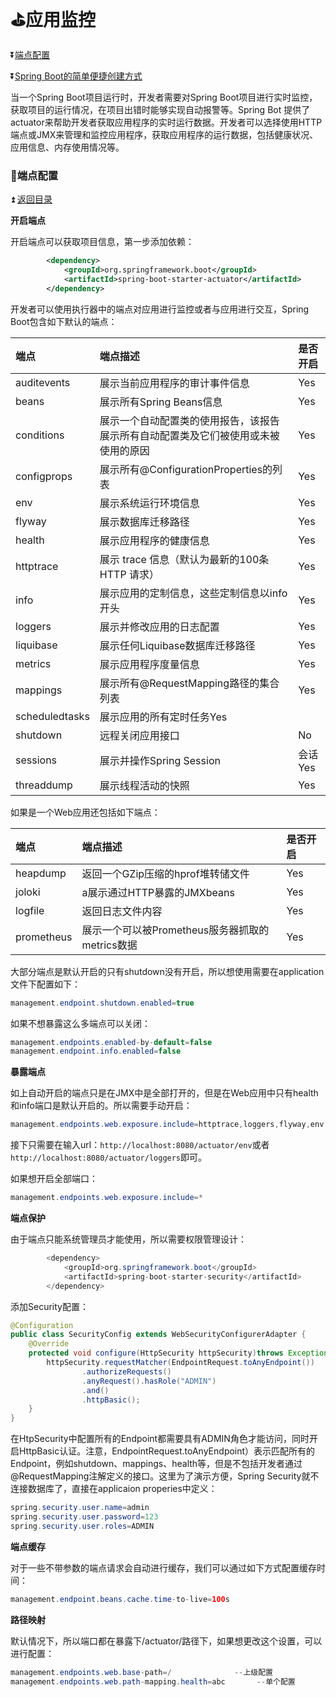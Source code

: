# :golf:应用监控  #

<b id="t"></b>

:arrow_double_down:[端点配置](#a1)

:arrow_double_down:[Spring Boot的简单便捷创建方式](#a2)


当一个Spring Boot项目运行时，开发者需要对Spring Boot项目进行实时监控，获取项目的运行情况，在项目出错时能够实现自动报警等。Spring Bot 提供了actuator来帮助开发者获取应用程序的实时运行数据。开发者可以选择使用HTTP端点或JMX来管理和监控应用程序，获取应用程序的运行数据，包括健康状况、应用信息、内存使用情况等。

<b id="a1"></b>

### :bowling:端点配置 ###

:arrow_double_up: [返回目录](#t)

**开启端点**

开启端点可以获取项目信息，第一步添加依赖：

```xml
        <dependency>
            <groupId>org.springframework.boot</groupId>
            <artifactId>spring-boot-starter-actuator</artifactId>
        </dependency>
```

开发者可以使用执行器中的端点对应用进行监控或者与应用进行交互，Spring Boot包含如下默认的端点：

|端点|端点描述|是否开启|
|:--|:------|:-------|
|auditevents |展示当前应用程序的审计事件信息|Yes |
|beans |展示所有Spring Beans信息|Yes|
|conditions|展示一个自动配置类的使用报告，该报告展示所有自动配置类及它们被使用或未被使用的原因|Yes|
|configprops |展示所有@ConfigurationProperties的列表|Yes |
|env|展示系统运行环境信息|Yes |
|flyway |展示数据库迁移路径|Yes |
|health |展示应用程序的健康信息|Yes |
|httptrace |展示 trace 信息（默认为最新的100条HTTP 请求）|Yes |
|info|展示应用的定制信息，这些定制信息以info开头|Yes |
|loggers| 展示并修改应用的日志配置|Yes|
|liquibase|展示任何Liquibase数据库迁移路径|Yes|
|metrics|展示应用程序度量信息|Yes|
|mappings |展示所有@RequestMapping路径的集合列表|Yes|
|scheduledtasks |展示应用的所有定时任务Yes|
|shutdown| 远程关闭应用接口|No|
|sessions|展示并操作Spring Session|会话Yes|
|threaddump|展示线程活动的快照|Yes|

如果是一个Web应用还包括如下端点：

|端点|端点描述|是否开启|
|:--|:------|:-------|
|heapdump|返回一个GZip压缩的hprof堆转储文件|Yes|
|joloki|a展示通过HTTP暴露的JMXbeans|Yes|
|logfile|返回日志文件内容|Yes|
|prometheus| 展示一个可以被Prometheus服务器抓取的metrics数据|Yes|

大部分端点是默认开启的只有shutdown没有开启，所以想使用需要在application文件下配置如下：

```java
management.endpoint.shutdown.enabled=true
```

如果不想暴露这么多端点可以关闭：

```java
management.endpoints.enabled-by-default=false
management.endpoint.info.enabled=false
```

**暴露端点**

如上自动开启的端点只是在JMX中是全部打开的，但是在Web应用中只有health和info端口是默认开启的。所以需要手动开启：

```java
management.endpoints.web.exposure.include=httptrace,loggers,flyway,env
```

接下只需要在输入url：`http://localhost:8080/actuator/env`或者`http://localhost:8080/actuator/loggers`即可。

如果想开启全部端口：

```java
management.endpoints.web.exposure.include=*
```

**端点保护**

由于端点只能系统管理员才能使用，所以需要权限管理设计：

```java
        <dependency>
            <groupId>org.springframework.boot</groupId>
            <artifactId>spring-boot-starter-security</artifactId>
        </dependency>
```

添加Security配置：

```java
@Configuration
public class SecurityConfig extends WebSecurityConfigurerAdapter {
    @Override
    protected void configure(HttpSecurity httpSecurity)throws Exception{
        httpSecurity.requestMatcher(EndpointRequest.toAnyEndpoint())
                .authorizeRequests()
                .anyRequest().hasRole("ADMIN")
                .and()
                .httpBasic();
    }
}
```

在HtpSecurity中配置所有的Endpoint都需要具有ADMIN角色才能访问，同时开启HttpBasic认证。注意，EndpointRequest.toAnyEndpoint）表示匹配所有的Endpoint，例如shutdown、mappings、health等，但是不包括开发者通过@RequestMapping注解定义的接口。这里为了演示方便，Spring Security就不连接数据库了，直接在applicaion properies中定义：

```java
spring.security.user.name=admin
spring.security.user.password=123
spring.security.user.roles=ADMIN
```

**端点缓存**

对于一些不带参数的端点请求会自动进行缓存，我们可以通过如下方式配置缓存时间：

```java
management.endpoint.beans.cache.time-to-live=100s
```

**路径映射**

默认情况下，所以端口都在暴露下/actuator/路径下，如果想更改这个设置，可以进行配置：

```java
management.endpoints.web.base-path=/              --上级配置
management.endpoints.web.path-mapping.health=abc       --单个配置
```
